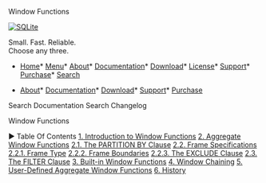 




Window Functions




[![SQLite](images/sqlite370_banner.gif)](index.html)


Small. Fast. Reliable.  
Choose any three.


* [Home](index.html)* [Menu](javascript:void(0))* [About](about.html)* [Documentation](docs.html)* [Download](download.html)* [License](copyright.html)* [Support](support.html)* [Purchase](prosupport.html)* [Search](javascript:void(0))




* [About](about.html)* [Documentation](docs.html)* [Download](download.html)* [Support](support.html)* [Purchase](prosupport.html)






Search Documentation
Search Changelog










Window Functions


►
Table Of Contents
[1\. Introduction to Window Functions](#introduction_to_window_functions)
[2\. Aggregate Window Functions](#aggregate_window_functions)
[2\.1\. The PARTITION BY Clause](#the_partition_by_clause)
[2\.2\. Frame Specifications](#frame_specifications)
[2\.2\.1\. Frame Type](#frame_type)
[2\.2\.2\. Frame Boundaries](#frame_boundaries)
[2\.2\.3\. The EXCLUDE Clause](#the_exclude_clause)
[2\.3\. The FILTER Clause](#the_filter_clause)
[3\. Built\-in Window Functions](#built_in_window_functions)
[4\. Window Chaining](#window_chaining)
[5\. User\-Defined Aggregate Window Functions](#user_defined_aggregate_window_functions)
[6\. History](#history)




